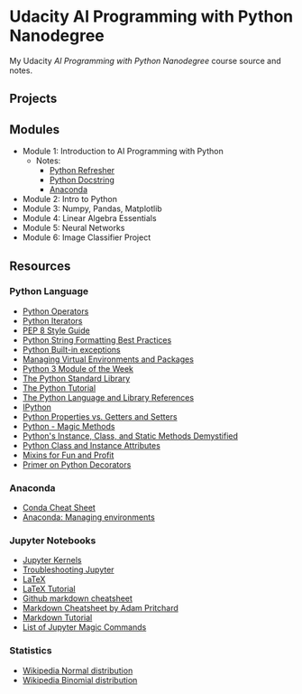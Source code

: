 # Udacity AI Programming with Python Nanodegree

My Udacity *AI Programming with Python Nanodegree* course source and notes.

## Projects


## Modules

- Module 1: Introduction to AI Programming with Python
  - Notes:
    - [Python Refresher](m1-2-python/python.md)
    - [Python Docstring](m1-2-python/python_docs.md)
    - [Anaconda](m1-2-python/anaconda.md)
- Module 2: Intro to Python
- Module 3: Numpy, Pandas, Matplotlib
- Module 4: Linear Algebra Essentials
- Module 5: Neural Networks
- Module 6: Image Classifier Project

## Resources

### Python Language
- [Python Operators](https://www.programiz.com/python-programming/operators)
- [Python Iterators](https://docs.python.org/3/tutorial/classes.html#iterators)
- [PEP 8 Style Guide](https://www.python.org/dev/peps/pep-0008/)
- [Python String Formatting Best Practices](https://realpython.com/python-string-formatting/)
- [Python Built-in exceptions](https://docs.python.org/3/library/exceptions.html)
- [Managing Virtual Environments and Packages](https://docs.python.org/3/tutorial/venv.html)
- [Python 3 Module of the Week](https://pymotw.com/3/)
- [The Python Standard Library](https://docs.python.org/3/library/)
- [The Python Tutorial](https://docs.python.org/3/tutorial/)
- [The Python Language and Library References](https://docs.python.org/3/index.html)
- [IPython](https://ipython.org/ipython-doc/3/interactive/tutorial.html)
- [Python Properties vs. Getters and Setters](https://www.python-course.eu/python3_properties.php)
- [Python - Magic Methods](https://www.tutorialsteacher.com/python/magic-methods-in-python)
- [Python's Instance, Class, and Static Methods Demystified](https://realpython.com/instance-class-and-static-methods-demystified/)
- [Python Class and Instance Attributes](https://www.python-course.eu/python3_class_and_instance_attributes.php)
- [Mixins for Fun and Profit](https://easyaspython.com/mixins-for-fun-and-profit-cb9962760556)
- [Primer on Python Decorators](https://realpython.com/primer-on-python-decorators/)

### Anaconda
- [Conda Cheat Sheet](https://docs.conda.io/projects/conda/en/latest/_downloads/843d9e0198f2a193a3484886fa28163c/conda-cheatsheet.pdf)
- [Anaconda: Managing environments](https://docs.conda.io/projects/conda/en/latest/user-guide/tasks/manage-environments.html#managing-environments)

### Jupyter Notebooks
- [Jupyter Kernels](https://github.com/jupyter/jupyter/wiki/Jupyter-kernels)
- [Troubleshooting Jupyter](https://jupyter-notebook.readthedocs.io/en/stable/troubleshooting.html#what-to-do-when-things-go-wrong)
- [LaTeX](https://www.latex-project.org/)
- [LaTeX Tutorial](https://www.latex-tutorial.com/)
- [Github markdown cheatsheet](https://guides.github.com/pdfs/markdown-cheatsheet-online.pdf)
- [Markdown Cheatsheet by Adam Pritchard](https://github.com/adam-p/markdown-here/wiki/Markdown-Cheatsheet)
- [Markdown Tutorial](https://commonmark.org/help/tutorial/)
- [List of Jupyter Magic Commands](https://ipython.readthedocs.io/en/stable/interactive/magics.html)

### Statistics

 - [Wikipedia Normal distribution](https://en.wikipedia.org/wiki/Normal_distribution)
 - [Wikipedia Binomial distribution](https://en.wikipedia.org/wiki/Binomial_distribution)